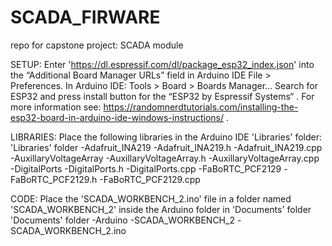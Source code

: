 # SCADA_FIRWARE
repo for capstone project: SCADA module

SETUP:  Enter 'https://dl.espressif.com/dl/package_esp32_index.json' into the “Additional Board Manager URLs” field in Arduino IDE File > Preferences. In Arduino IDE: Tools > Board > Boards Manager… Search for ESP32 and press install button for the “ESP32 by Espressif Systems“ . For more information see: https://randomnerdtutorials.com/installing-the-esp32-board-in-arduino-ide-windows-instructions/ .

LIBRARIES:  Place the following libraries in the Arduino IDE 'Libraries' folder:
'Libraries' folder
  -Adafruit_INA219
    -Adafruit_INA219.h
    -Adafruit_INA219.cpp
  -AuxillaryVoltageArray
    -AuxillaryVoltageArray.h
    -AuxillaryVoltageArray.cpp
  -DigitalPorts
    -DigitalPorts.h
    -DigitalPorts.cpp
  -FaBoRTC_PCF2129
    -FaBoRTC_PCF2129.h
    -FaBoRTC_PCF2129.cpp

CODE:  Place the 'SCADA_WORKBENCH_2.ino' file in a folder named 'SCADA_WORKBENCH_2' inside the Arduino folder in 'Documents' folder
'Documents' folder
  -Arduino
    -SCADA_WORKBENCH_2
      -SCADA_WORKBENCH_2.ino
